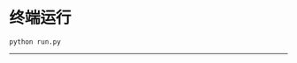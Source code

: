 # 终端运行

```shell
python run.py
```
****************************************************************************************************************************************************************************************************************************************************************************************************************************************************************************************************************************************************************************************************************************************************************************************************************************************************************************************************************************************************************************************************************************************************************************************************************************************************************************************************************************************